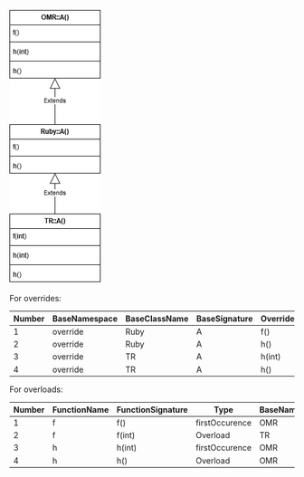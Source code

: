 ![Class Hierarchy](https://github.com/samasri/omr/blob/master/tools/compiler/OMRStatistics/doc/resources/Case3.png)

For overrides:

Number | BaseNamespace | BaseClassName | BaseSignature | OverridenNamespace | OverridenClassName |
| --- | --- | --- | --- | --- | --- |
| 1 | override | Ruby | A | f() | OMR | A |
| 2 | override | Ruby | A | h() | OMR | A |
| 3 | override | TR | A | h(int) | OMR | A |
| 4 | override | TR | A | h() | Ruby | A |

For overloads:

Number | FunctionName | FunctionSignature | Type | BaseNamespace | BaseClassName |
| --- | --- | --- | --- | --- | --- |
| 1 | f | f() | firstOccurence | OMR | A |
| 2 | f | f(int) | Overload | TR | A |
| 3 | h | h(int) | firstOccurence | OMR | A |
| 4 | h | h() | Overload | OMR | A |
